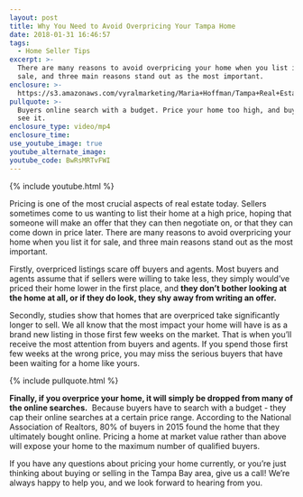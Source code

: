 ```yaml
---
layout: post
title: Why You Need to Avoid Overpricing Your Tampa Home
date: 2018-01-31 16:46:57
tags:
  - Home Seller Tips
excerpt: >-
  There are many reasons to avoid overpricing your home when you list it for
  sale, and three main reasons stand out as the most important.
enclosure: >-
  https://s3.amazonaws.com/vyralmarketing/Maria+Hoffman/Tampa+Real+Estate-+3+Reasons+to+Avoid+Overpricing+Your+Home.mp4
pullquote: >-
  Buyers online search with a budget. Price your home too high, and buyers won’t
  see it.
enclosure_type: video/mp4
enclosure_time:
use_youtube_image: true
youtube_alternate_image:
youtube_code: BwRsMRTvFWI
---
```



{% include youtube.html %}

Pricing is one of the most crucial aspects of real estate today. Sellers sometimes come to us wanting to list their home at a high price, hoping that someone will make an offer that they can then negotiate on, or that they can come down in price later. There are many reasons to avoid overpricing your home when you list it for sale, and three main reasons stand out as the most important.

Firstly, overpriced listings scare off buyers and agents. Most buyers and agents assume that if sellers were willing to take less, they simply would’ve priced their home lower in the first place, and **they don’t bother looking at the home at all, or if they do look, they shy away from writing an offer.**

Secondly, studies show that homes that are overpriced take significantly longer to sell. We all know that the most impact your home will have is as a brand new listing in those first few weeks on the market. That is when you’ll receive the most attention from buyers and agents. If you spend those first few weeks at the wrong price, you may miss the serious buyers that have been waiting for a home like yours.

{% include pullquote.html %}

**Finally, if you overprice your home, it will simply be dropped from many of the online searches.** &nbsp;Because buyers have to search with a budget - they cap their online searches at a certain price range. According to the National Association of Realtors, 80% of buyers in 2015 found the home that they ultimately bought online. Pricing a home at market value rather than above will expose your home to the maximum number of qualified buyers.

If you have any questions about pricing your home currently, or you’re just thinking about buying or selling in the Tampa Bay area, give us a call! We’re always happy to help you, and we look forward to hearing from you.